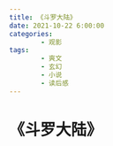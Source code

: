 ```yaml
---
title: 《斗罗大陆》
date: 2021-10-22 6:00:00
categories:
        - 观影
tags:
        - 爽文
        - 玄幻
        - 小说
        - 读后感
---
```


# 《斗罗大陆》
